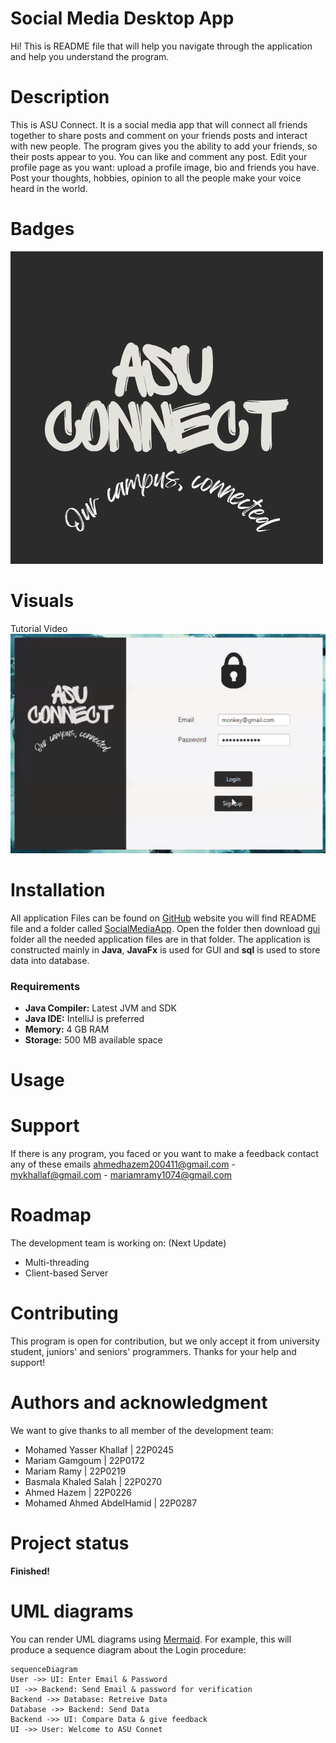 # Social Media Desktop App

Hi! This is README file that will help you navigate through the application and help you understand the program.

# Description
This is ASU Connect. It is a social media app that will connect all friends together to share posts and comment on your friends posts and interact with new people. The program gives you the ability to add your friends, so their posts appear to you. You can like and comment any post. Edit your profile page as you want: upload a profile image, bio and friends you have. Post your thoughts, hobbies, opinion to all the people make your voice heard in the world. 

# Badges
![Application logo](https://github.com/mykhallaf/social-media-project/blob/main/SocialMediaApp/gui/Images/Asu%20connect.jpg)

# Visuals
Tutorial Video
[![Tutorial Video](https://github.com/mykhallaf/social-media-project/blob/main/SocialMediaApp/Video.png)](https://youtu.be/e21T7QkpeIQ)


# Installation

All application Files can be found on [GitHub](https://github.com/mykhallaf/social-media-project/tree/main) website you will find README file and a folder called [SocialMediaApp](https://github.com/mykhallaf/social-media-project/tree/main/SocialMediaApp). Open the folder then download [gui](https://github.com/mykhallaf/social-media-project/tree/main/SocialMediaApp/gui) folder all the needed application files are in that folder. The application is constructed mainly in **Java**, **JavaFx** is used for GUI and **sql** is used to store data into database.
### Requirements

 -   **Java Compiler:** Latest JVM and SDK
-   **Java IDE:** IntelliJ is preferred  
-   **Memory:** 4 GB RAM  
-   **Storage:** 500 MB available space

# Usage
 
 # Support
If there is any program, you faced or you want to make a feedback contact any of these emails ahmedhazem200411@gmail.com - mykhallaf@gmail.com - mariamramy1074@gmail.com

# Roadmap
The development team is working on: (Next Update)

 - Multi-threading
 - Client-based Server

# Contributing

This program is open for contribution, but we only accept it from university student, juniors' and seniors' programmers.
Thanks for your help and support!

# Authors and acknowledgment

We want to give thanks to all member of the development team:

 - Mohamed Yasser Khallaf         | 22P0245
 - Mariam Gamgoum           | 22P0172
 - Mariam Ramy              | 22P0219
 - Basmala Khaled Salah            | 22P0270
 - Ahmed Hazem                 | 22P0226
 - Mohamed Ahmed AbdelHamid | 22P0287

# Project status
**Finished!**

# UML diagrams

You can render UML diagrams using [Mermaid](https://mermaidjs.github.io/). For example, this will produce a sequence diagram about the Login procedure:

```mermaid
sequenceDiagram
User ->> UI: Enter Email & Password
UI ->> Backend: Send Email & password for verification
Backend ->> Database: Retreive Data
Database ->> Backend: Send Data
Backend ->> UI: Compare Data & give feedback
UI ->> User: Welcome to ASU Connet
